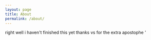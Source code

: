```yaml
---
layout: page
title: About
permalink: /about/
---
```


right well i haven't finished this yet thanks vs for the extra apostophe '